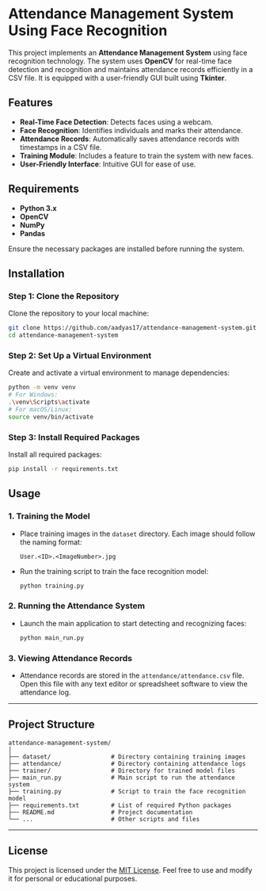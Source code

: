 # Attendance Management System Using Face Recognition

This project implements an **Attendance Management System** using face recognition technology. The system uses **OpenCV** for real-time face detection and recognition and maintains attendance records efficiently in a CSV file. It is equipped with a user-friendly GUI built using **Tkinter**.

## Features

- **Real-Time Face Detection**: Detects faces using a webcam.
- **Face Recognition**: Identifies individuals and marks their attendance.
- **Attendance Records**: Automatically saves attendance records with timestamps in a CSV file.
- **Training Module**: Includes a feature to train the system with new faces.
- **User-Friendly Interface**: Intuitive GUI for ease of use.

## Requirements

- **Python 3.x**
- **OpenCV** 
- **NumPy**
- **Pandas**

Ensure the necessary packages are installed before running the system.

## Installation

### Step 1: Clone the Repository
Clone the repository to your local machine:
```bash
git clone https://github.com/aadyas17/attendance-management-system.git
cd attendance-management-system
```

### Step 2: Set Up a Virtual Environment
Create and activate a virtual environment to manage dependencies:
```bash
python -m venv venv
# For Windows:
.\venv\Scripts\activate
# For macOS/Linux:
source venv/bin/activate
```

### Step 3: Install Required Packages
Install all required packages:
```bash
pip install -r requirements.txt
```

## Usage

### 1. **Training the Model**
- Place training images in the `dataset` directory. Each image should follow the naming format:
  ```
  User.<ID>.<ImageNumber>.jpg
  ```

- Run the training script to train the face recognition model:
  ```bash
  python training.py
  ```

### 2. **Running the Attendance System**
- Launch the main application to start detecting and recognizing faces:
  ```bash
  python main_run.py
  ```

### 3. **Viewing Attendance Records**
- Attendance records are stored in the `attendance/attendance.csv` file. Open this file with any text editor or spreadsheet software to view the attendance log.

---

## Project Structure

```
attendance-management-system/
│
├── dataset/                 # Directory containing training images
├── attendance/              # Directory containing attendance logs
├── trainer/                 # Directory for trained model files
├── main_run.py              # Main script to run the attendance system
├── training.py              # Script to train the face recognition model
├── requirements.txt         # List of required Python packages
├── README.md                # Project documentation
└── ...                      # Other scripts and files
```

---

## License

This project is licensed under the [MIT License](LICENSE). Feel free to use and modify it for personal or educational purposes.
